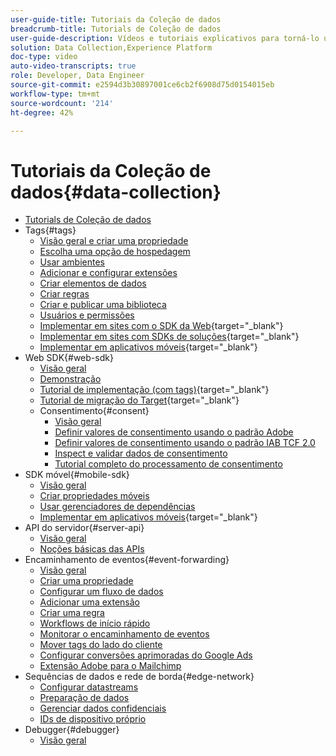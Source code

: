 ```yaml
---
user-guide-title: Tutoriais da Coleção de dados
breadcrumb-title: Tutorials de Coleção de dados
user-guide-description: Vídeos e tutoriais explicativos para torná-lo um usuário avançado da Coleção de dados na Experience Platform.
solution: Data Collection,Experience Platform
doc-type: video
auto-video-transcripts: true
role: Developer, Data Engineer
source-git-commit: e2594d3b30897001ce6cb2f6908d75d0154015eb
workflow-type: tm+mt
source-wordcount: '214'
ht-degree: 42%

---
```



# Tutoriais da Coleção de dados{#data-collection}

+ [Tutorials de Coleção de dados](overview.md)
+ Tags{#tags}
   + [Visão geral e criar uma propriedade](tags/create-a-property.md)
   + [Escolha uma opção de hospedagem](tags/choose-a-hosting-option.md)
   + [Usar ambientes](tags/use-environments.md)
   + [Adicionar e configurar extensões](tags/add-and-configure-extensions.md)
   + [Criar elementos de dados](tags/create-data-elements.md)
   + [Criar regras](tags/build-rules.md)
   + [Criar e publicar uma biblioteca](tags/build-and-publish-a-library.md)
   + [Usuários e permissões](tags/users-and-permissions.md)
   + [Implementar em sites com o SDK da Web](https://experienceleague.adobe.com/docs/platform-learn/implement-web-sdk/overview.html?lang=pt-BR){target="_blank"}
   + [Implementar em sites com SDKs de soluções](https://experienceleague.adobe.com/docs/platform-learn/implement-in-websites/overview.html){target="_blank"}
   + [Implementar em aplicativos móveis](https://experienceleague.adobe.com/docs/platform-learn/implement-mobile-sdk/overview.html?lang=pt-BR){target="_blank"}
+ Web SDK{#web-sdk}
   + [Visão geral](web-sdk/overview.md)
   + [Demonstração](web-sdk/demo.md)
   + [Tutorial de implementação (com tags)](https://experienceleague.adobe.com/docs/platform-learn/implement-web-sdk/overview.html?lang=pt-BR){target="_blank"}
   + [Tutorial de migração do Target](https://experienceleague.adobe.com/docs/platform-learn/migrate-target-to-websdk/introduction.html?lang=pt-BR){target="_blank"}
   + Consentimento{#consent}
      + [Visão geral](web-sdk/consent/overview.md)
      + [Definir valores de consentimento usando o padrão Adobe](web-sdk/consent/set-consent-adobe.md)
      + [Definir valores de consentimento usando o padrão IAB TCF 2.0](web-sdk/consent/set-consent-iab.md)
      + [Inspect e validar dados de consentimento](web-sdk/consent/inspect.md)
      + [Tutorial completo do processamento de consentimento](web-sdk/consent/tutorial.md)
+ SDK móvel{#mobile-sdk}
   + [Visão geral](mobile-sdk/overview.md)
   + [Criar propriedades móveis](mobile-sdk/create-mobile-properties.md)
   + [Usar gerenciadores de dependências](mobile-sdk/use-dependency-managers.md)
   + [Implementar em aplicativos móveis](https://experienceleague.adobe.com/docs/platform-learn/implement-mobile-sdk/overview.html?lang=pt-BR){target="_blank"}
+ API do servidor{#server-api}
   + [Visão geral](server-api/overview.md)
   + [Noções básicas das APIs](server-api/introduction.md)
+ Encaminhamento de eventos{#event-forwarding}
   + [Visão geral](event-forwarding/overview.md)
   + [Criar uma propriedade](event-forwarding/create-a-property.md)
   + [Configurar um fluxo de dados](event-forwarding/set-up-a-datastream.md)
   + [Adicionar uma extensão](event-forwarding/add-an-extension.md)
   + [Criar uma regra](event-forwarding/create-a-rule.md)
   + [Workflows de início rápido](event-forwarding/quick-start-workflows.md)
   + [Monitorar o encaminhamento de eventos](event-forwarding/monitor.md)
   + [Mover tags do lado do cliente](event-forwarding/consider-moving-tags.md)
   + [Configurar conversões aprimoradas do Google Ads](event-forwarding/set-up-google-ads-enhanced-conversions.md)
   + [Extensão Adobe para o Mailchimp](event-forwarding/adobe-extension-for-mailchimp.md)
+ Sequências de dados e rede de borda{#edge-network}
   + [Configurar datastreams](edge/configure-datastreams.md)
   + [Preparação de dados](edge/data-prep.md)
   + [Gerenciar dados confidenciais](edge/manage-sensitive-data-in-datastreams.md)
   + [IDs de dispositivo próprio](edge/generate-first-party-device-ids.md)
+ Debugger{#debugger}
   + [Visão geral](debugger/overview.md)
